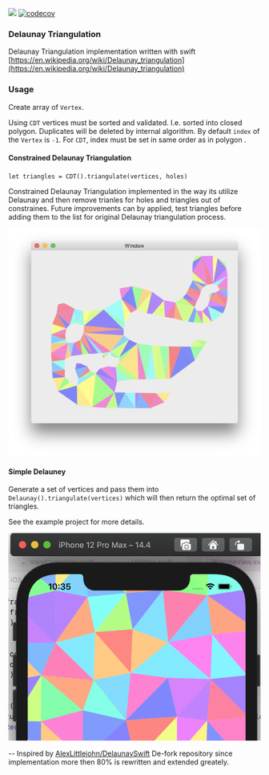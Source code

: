 ![](https://github.com/sakrist/Delaunay/workflows/Swift/badge.svg)
[![codecov](https://codecov.io/gh/sakrist/Delaunay/branch/main/graph/badge.svg?token=WVCP5IQZG8)](https://codecov.io/gh/sakrist/Delaunay)

### Delaunay Triangulation
Delaunay Triangulation implementation written with swift [https://en.wikipedia.org/wiki/Delaunay_triangulation](https://en.wikipedia.org/wiki/Delaunay_triangulation)

### Usage

Create array of `Vertex`. 

Using `CDT` vertices must be sorted and validated. I.e. sorted into closed polygon. 
Duplicates will be deleted by internal algorithm.
By default `index` of the `Vertex` is `-1`. For `CDT`, index must be set in same order as in polygon . 

#### Constrained Delaunay Triangulation

`let triangles = CDT().triangulate(vertices, holes)`

Constrained Delaunay Triangulation implemented in the way its utilize Delaunay and then remove trianles for holes and triangles out of constraines. Future improvements can by applied, test triangles before adding them to the list for original Delaunay triangulation process.

![Triangulation Example](triangulation_CDT.png)

#### Simple Delauney
Generate a set of vertices and pass them into `Delaunay().triangulate(vertices)` which will then return the optimal set of triangles.

See the example project for more details.

![Triangulation Example](triangulation.png)


--
Inspired by [AlexLittlejohn/DelaunaySwift](https://github.com/AlexLittlejohn/DelaunaySwift)
De-fork repository since implementation more then 80% is rewritten and extended greately.


